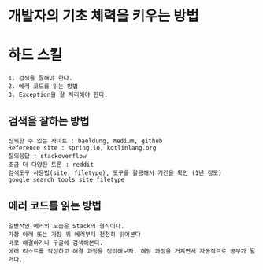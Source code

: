 # 개발자의 기초 체력을 키우는 방법

# 하드 스킬
    1. 검색을 잘해야 한다.
    2. 에러 코드를 읽는 방법
    3. Exception을 잘 처리해야 한다.

## 검색을 잘하는 방법
    신뢰할 수 있는 사이트 : baeldung, medium, github
    Reference site : spring.io, kotlinlang.org
    질의응답 : stackoverflow
    조금 더 다양한 토론 : reddit
    검색도구 사용법(site, filetype), 도구를 활용해서 기간을 확인 (1년 정도)  
    google search tools site filetype

## 에러 코드를 읽는 방법
    일반적인 에러의 모습은 Stack의 형식이다.
    가장 아래 또는 가장 위 에러부터 천천히 읽어본다
    바로 해결하거나 구글에 검색해본다.
    에러 리스트를 작성하고 해결 과정을 정리해보자. 해당 과정을 거치면서 자동적으로 공부가 될 거다.
